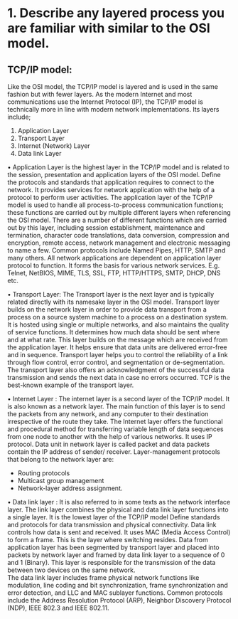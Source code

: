 

# 1. Describe any layered process you are familiar with similar to the OSI model.

## TCP/IP model:  
Like  the  OSI  model,  the  TCP/IP  model  is  layered  and  is  used  in  the  same  fashion  but with fewer layers. As the modern Internet and most communications use the Internet Protocol  (IP), the  TCP/IP  model  is  technically  more  in  line  with  modern  network 
implementations. Its layers include; 
1. Application Layer 
2. Transport Layer 
3. Internet (Network) Layer 
4. Data link Layer 

• Application Layer is the highest layer in the TCP/IP model and is related to the session, 
presentation  and  application  layers  of  the  OSI  model.  Define  the  protocols  and 
standards that application requires to connect to the network. It provides services for 
network  application  with  the  help  of  a  protocol  to  perform  user  activities.  The 
application layer of the TCP/IP model is used to handle all process-to-process 
communication functions; these functions are carried out by multiple different layers 
when referencing the OSI model. There are a number of different functions which are 
carried out by this layer, including session establishment, maintenance and 
termination, character code translations, data conversion, compression and 
encryption, remote access, network management and electronic messaging to name 
a  few.  Common  protocols  include  Named  Pipes,  HTTP,  SMTP  and  many  others.  All 
network applications are dependent on application layer protocol to function. It forms 
the  basis  for  various  network  services.  E.g.  Telnet,  NetBIOS,  MIME,  TLS,  SSL,  FTP, 
HTTP/HTTPS, SMTP, DHCP, DNS etc. 
 
• Transport Layer: The Transport layer is the next layer and is typically related directly 
with its namesake layer in the OSI model. Transport layer builds on the network layer 
in  order  to  provide  data  transport  from  a  process  on  a  source  system  machine  to  a 
process  on  a  destination  system.  It  is  hosted  using  single  or  multiple  networks,  and also maintains the quality of service functions. 
It determines how much data should be sent where and at what rate. This layer builds 
on the message which are received from the application layer. It helps ensure that data 
units are delivered error-free and in sequence. 
Transport layer helps you to control the reliability of a link through flow control, error 
control, and segmentation or de-segmentation. 
The transport layer also offers an acknowledgment of the successful data transmission 
and sends the next data in case no errors occurred. TCP is the best-known example of 
the transport layer. 

• Internet Layer : The internet layer is a second layer of the TCP/IP model. It is also known as a network 
layer. The main function of this layer is to send the packets from any network, and any 
computer to their destination irrespective of the route they take. 
The  Internet layer  offers the  functional  and  procedural  method  for  transferring 
variable length of data sequences from one node to another with the help of various 
networks. 
It uses IP protocol. Data unit in network layer is called packet and data packets contain 
the IP address of sender/ receiver. 
Layer-management protocols that belong to the network layer are: 
- Routing protocols 
- Multicast group management 
- Network-layer address assignment. 
 
• Data link layer  : It  is  also  referred  to  in  some  texts  as  the network  interface layer.  The  link  layer 
combines the physical and data link layer functions into a single layer. 
It  is  the  lowest  layer  of  the  TCP/IP  model  Define  standards  and  protocols  for  data 
transmission and  physical connectivity. Data  link controls how data is sent and 
received. It uses MAC (Media Access Control) to form a frame. This is the layer where 
switching resides. Data from application layer has been segmented by transport layer 
and placed into packets by network layer and framed by data link layer to a sequence 
of 0 and 1 (Binary).  This layer is responsible for the transmission of the data between 
two devices on the same network.  
The  data  link  layer  includes  frame  physical  network  functions  like  modulation,  line 
coding  and  bit  synchronization,  frame  synchronization  and  error  detection,  and  LLC 
and  MAC  sublayer  functions.  Common  protocols  include  the  Address  Resolution 
Protocol (ARP), Neighbor Discovery Protocol (NDP), IEEE 802.3 and IEEE 802.11. 